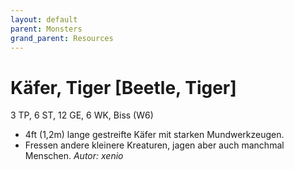 ```yaml
---
layout: default
parent: Monsters
grand_parent: Resources
---
```


# Käfer, Tiger [Beetle, Tiger]
3 TP, 6 ST, 12 GE, 6 WK, Biss (W6)
- 4ft (1,2m) lange gestreifte Käfer mit starken Mundwerkzeugen.
- Fressen andere kleinere Kreaturen, jagen aber auch manchmal Menschen.
*Autor: xenio*